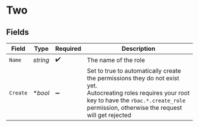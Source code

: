 # Two


## Fields

| Field                                                                                                                                                                                                                                                                          | Type                                                                                                                                                                                                                                                                           | Required                                                                                                                                                                                                                                                                       | Description                                                                                                                                                                                                                                                                    |
| ------------------------------------------------------------------------------------------------------------------------------------------------------------------------------------------------------------------------------------------------------------------------------ | ------------------------------------------------------------------------------------------------------------------------------------------------------------------------------------------------------------------------------------------------------------------------------ | ------------------------------------------------------------------------------------------------------------------------------------------------------------------------------------------------------------------------------------------------------------------------------ | ------------------------------------------------------------------------------------------------------------------------------------------------------------------------------------------------------------------------------------------------------------------------------ |
| `Name`                                                                                                                                                                                                                                                                         | *string*                                                                                                                                                                                                                                                                       | :heavy_check_mark:                                                                                                                                                                                                                                                             | The name of the role                                                                                                                                                                                                                                                           |
| `Create`                                                                                                                                                                                                                                                                       | **bool*                                                                                                                                                                                                                                                                        | :heavy_minus_sign:                                                                                                                                                                                                                                                             | Set to true to automatically create the permissions they do not exist yet.<br/>                      Autocreating roles requires your root key to have the `rbac.*.create_role` permission, otherwise the request will get rejected<br/>                                               |
